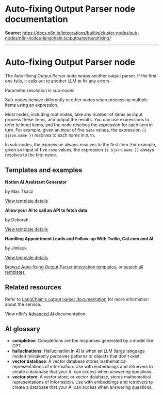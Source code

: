 # Auto-fixing Output Parser node documentation

**Source:** https://docs.n8n.io/integrations/builtin/cluster-nodes/sub-nodes/n8n-nodes-langchain.outputparserautofixing/

---

# Auto-fixing Output Parser node

The Auto-fixing Output Parser node wraps another output parser. If the first one fails, it calls out to another LLM to fix any errors.

Parameter resolution in sub-nodes

Sub-nodes behave differently to other nodes when processing multiple items using an expression.

Most nodes, including root nodes, take any number of items as input, process these items, and output the results. You can use expressions to refer to input items, and the node resolves the expression for each item in turn. For example, given an input of five `name` values, the expression `{{ $json.name }}` resolves to each name in turn.

In sub-nodes, the expression always resolves to the first item. For example, given an input of five `name` values, the expression `{{ $json.name }}` always resolves to the first name.

## Templates and examples

**Notion AI Assistant Generator**

by Max Tkacz

[View template details](https://n8n.io/workflows/2415-notion-ai-assistant-generator/)

**Allow your AI to call an API to fetch data**

by Deborah

[View template details](https://n8n.io/workflows/2094-allow-your-ai-to-call-an-api-to-fetch-data/)

**Handling Appointment Leads and Follow-up With Twilio, Cal.com and AI**

by Jimleuk

[View template details](https://n8n.io/workflows/2342-handling-appointment-leads-and-follow-up-with-twilio-calcom-and-ai/)

[Browse Auto-fixing Output Parser integration templates](https://n8n.io/integrations/auto-fixing-output-parser/), or [search all templates](https://n8n.io/workflows/)

## Related resources

Refer to [LangChain's output parser documentation](https://js.langchain.com/docs/concepts/output_parsers/) for more information about the service.

View n8n's [Advanced AI](../../../../../advanced-ai/) documentation.

## AI glossary

- **completion**: Completions are the responses generated by a model like GPT.
- **hallucinations**: Hallucination in AI is when an LLM (large language model) mistakenly perceives patterns or objects that don't exist.
- **vector database**: A vector database stores mathematical representations of information. Use with embeddings and retrievers to create a database that your AI can access when answering questions.
- **vector store**: A vector store, or vector database, stores mathematical representations of information. Use with embeddings and retrievers to create a database that your AI can access when answering questions.
